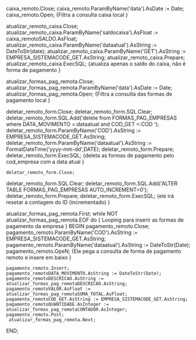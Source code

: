 caixa_remoto.Close;
  caixa_remoto.ParamByName('data').AsDate := Date;
  caixa_remoto.Open;   {Filtra a consulta caixa  local }

   atualizar_remoto_caixa.Close;
   atualizar_remoto_caixa.ParamByName('saldocaixa').AsFloat :=  caixa_remotoSALDO.AsFloat;
   atualizar_remoto_caixa.ParamByName('dataatual').AsString := DateToStr(date);
   atualizar_remoto_caixa.ParamByName('GET').AsString := EMPRESA_SISTEMACODE_GET.AsString;
   atualizar_remoto_caixa.Prepare;
   atualizar_remoto_caixa.ExecSQL;    {atualiza apenas o saldo do caixa, não é forma de pagamento }
   


   atualizar_formas_pag_remota.Close;
   atualizar_formas_pag_remota.ParamByName('data').AsDate := Date;
   atualizar_formas_pag_remota.Open; {Filtra a consulta das formas de pagamento local }


   deletar_remoto_form.Close;
   deletar_remoto_form.SQL.Clear;
   deletar_remoto_form.SQL.Add('delete from FORMAS_PAG_EMPRESAS where DATA_MOVIMENTO =:dataatual and COD_GET =:COD ');
   deletar_remoto_form.ParamByName('COD').AsString := EMPRESA_SISTEMACODE_GET.AsString;
   deletar_remoto_form.ParamByName('dataatual').AsString :=  FormatDateTime('yyyy-mm-dd',DATE);
   deletar_remoto_form.Prepare;
   deletar_remoto_form.ExecSQL;   {deleta as formas de pagamento pelo cod_empresa com a data atual }

    deletar_remoto_form.Close;
   deletar_remoto_form.SQL.Clear;
   deletar_remoto_form.SQL.Add('ALTER TABLE FORMAS_PAG_EMPRESAS AUTO_INCREMENT=0');
   deletar_remoto_form.Prepare;
   deletar_remoto_form.ExecSQL;  {ele irá resetar a contagem do ID (incrementado) }


   atualizar_formas_pag_remota.First;
   while NOT  atualizar_formas_pag_remota.EOF  do   { Looping para inserir as formas de pagamento da empresa }
   BEGIN
     pagamento_remoto.Close;
     pagamento_remoto.ParamByName('COD').AsString := EMPRESA_SISTEMACODE_GET.AsString;
     pagamento_remoto.ParamByName('dataatual').AsString := DateToStr(Date);
     pagamento_remoto.OpeN;  {Ele pega a consulta de forma de pagamento remoto e insere em baixo }

    pagamento_remoto.Insert;
    pagamento_remotoDATA_MOVIMENTO.AsString := DateToStr(Date);
    pagamento_remotoDESCRICAO.AsString := atualizar_formas_pag_remotaDESCRICAO.AsString;
    pagamento_remotoVALOR.AsFloat := atualizar_formas_pag_remotaSOMA_TOTAL.AsFloat;
    pagamento_remotoCOD_GET.AsString := EMPRESA_SISTEMACODE_GET.AsString;
    pagamento_remotoQUANTIDADE.AsInteger := atualizar_formas_pag_remotaCONTADOR.AsInteger;
    pagamento_remoto.Post;
     atualizar_formas_pag_remota.Next;
   END;
